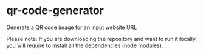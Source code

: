 # qr-code-generator
Generate a QR code image for an input website URL

Please note: If you are downloading the repository and want to run it locally, you will require to install all the dependencies (node modules).
